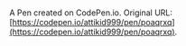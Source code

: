 # 

A Pen created on CodePen.io. Original URL: [https://codepen.io/attikid999/pen/poaqrxq](https://codepen.io/attikid999/pen/poaqrxq).


